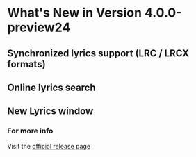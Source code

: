 #  What's New in Version 4.0.0-preview24

## Synchronized lyrics support (LRC / LRCX formats)

## Online lyrics search

## New Lyrics window

### **For more info**
Visit the [official release page](https://github.com/kartik-venugopal/aural-player/releases/tag/4.0.0-preview)
